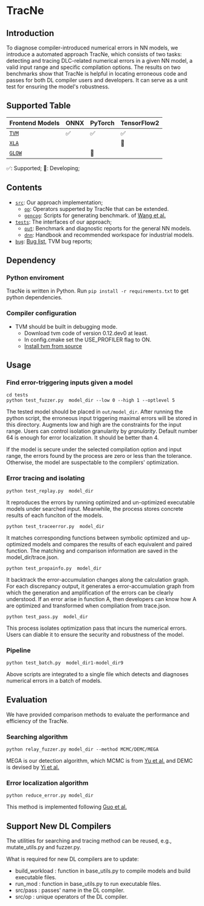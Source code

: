 # TracNe

## Introduction

To diagnose compiler-introduced numerical errors in NN models, we introduce a automated approach TracNe, which consists of two tasks: detecting and tracing DLC-related numerical errors in a given NN model, a valid input range and specific compilation options. The results on two benchmarks show that TracNe is helpful in locating erroneous code and passes for both DL compiler users and developers. It can serve as a unit test for ensuring the model's robustness.

## Supported Table
| Frontend Models |     ONNX |PyTorch   |   TensorFlow2    |
| ------------ | ------------------------------------ | ----------------------------------------------- | ---------------------------------------------- |
| [`TVM`](https://github.com/apache/tvm)      | ✅                                    | ✅                                               | ✅                                              |
| [`XLA`](https://www.tensorflow.org/xla)  |                                   |                                                 |     🔨                                             | 
| [`GLOW`](https://pytorch.org/docs/stable/jit.html)      |                                    | 🔨                                               

✅: Supported; 🔨: Developing;
## Contents



* [`src`](src): Our approach implementation;
  * [`op`](src/op): Operators supperted by TracNe that can be extended.
  * [`gencog`](src/gencog): Scripts for generating benchmark.
  of [Wang et al.](https://ieeexplore.ieee.org/document/9401995/)
* [`tests`](tests): The interfaces of our approach;
  * [`out`](tests/out): Benchmark and diagnostic reports for the general NN models.
  * [`dnn`](tests/dnn): Handbook and recommended workspace for industrial models.
* [`bug`](bug): [Bug list](bug/pr02.py), TVM bug reports;

## Dependency

###  Python enviroment
TracNe is written in Python. Run `pip install -r requirements.txt` to get python dependencies. 
###  Compiler configuration
* TVM should be built in debugging mode. 
  * Download tvm code of version 0.12.dev0 at least.
  * In config.cmake set the USE_PROFILER flag to ON.
  * [Install tvm from source](https://tvm.apache.org/docs/install/from_source.html#developers-get-source-from-github)
  

## Usage

### Find error-triggering inputs given a model

```shell
cd tests
python test_fuzzer.py  model_dir --low 0 --high 1 --optlevel 5
```

The tested model should be placed in `out/model_dir`. After running the python script, the erroneous input triggering maximal errors will be stored in this directory. Augments low and high are the constraints for the input range. Users can control isolation granularity by $granularity$. Default number 64 is enough for error localization. It should be better than 4. 

If the model is secure under the selected compilation option and input range, the errors found by the process are zero or less than the tolerance. Otherwise, the model are suspectable to the compilers' optimization.


### Error tracing and isolating

```shell
python test_replay.py  model_dir
```

It reproduces the errors by running optimized and un-optimized executable models under searched input. Meanwhile, the process stores concrete results of each funciton of the models.

```shell
python test_traceerror.py  model_dir
```

It matches corresponding functions between symbolic optimized and up-optimized models and compares the results of each equivalent and paired function. The matching and comparison information are saved in the model_dir/trace.json.

```shell
python test_propainfo.py  model_dir
```

It backtrack the error-accumulation changes along the calculation graph. For each discrepancy output, it generates a error-accumulation graph from which the generation and amplification of the errors can be clearly understood. If an error arise in function A, then developers can know how A are optimized and transformed when compliation from trace.json.

```shell
python test_pass.py  model_dir
```

This process isolates optimization pass that incurs the numerical errors. Users can diable it to ensure the security and robustness of the model.

### Pipeline

```shell
python test_batch.py  model_dir1-model_dir9
```

Above scripts are integrated to a single file which detects and diagnoses numerical errors in a batch of models.
## Evaluation

We have provided comparison methods to evaluate the performance and efficiency of the TracNe.

### Searching algorithm


```shell
python relay_fuzzer.py model_dir --method MCMC/DEMC/MEGA 
```

MEGA is our detection algorithm, which MCMC is from [Yu et al.](https://ieeexplore.ieee.org/document/10123640/) and DEMC is devised by [Yi et al.](https://doi.org/10.1145/3290369)

### Error localization algorithm

```shell
python reduce_error.py model_dir
```

This method is implemented following [Guo et al.](https://ieeexplore.ieee.org/document/9355325)




## Support New DL Compilers

The utilities for searching and tracing method can be reused, e.g., mutate_utils.py and fuzzer.py. 

What is required for new DL compilers are to update:
* build_workload : function in base_utils.py to compile models and build executable files.
* run_mod : function in base_utils.py to run executable files.
* src/pass : passes' name in the DL compiler.
* src/op : unique operators of the DL compiler.
